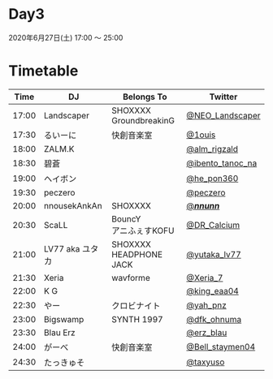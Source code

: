 # Day3
2020年6月27日(土) 17:00 ～ 25:00

# Timetable
| Time  | DJ | Belongs To | Twitter |
| --- | --- | --- | --- |
| 17:00 | Landscaper | SHOXXXX </br> GroundbreakinG  | [@NEO_Landscaper](https://twitter.com/NEO_Landscaper) |
| 17:30 | るいーに | 快創音楽室 | [@1ouis](https://twitter.com/1ouis) |
| 18:00 | ZALM.K |  | [@alm_rigzald](https://twitter.com/alm_rigzald) |
| 18:30 | 碧蒼 | | [@ibento_tanoc_na](https://twitter.com/ibento_tanoc_na) |
| 19:00 | ヘイボン |  | [@he_pon360](https://twitter.com/he_pon360)  |
| 19:30 | peczero |  | [@peczero](https://twitter.com/peczero) |
| 20:00 | nnousekAnkAn | SHOXXXX | [@___nnunn___](https://twitter.com/___nnunn___) |
| 20:30 | ScaLL | BouncY </br> アニふぇすKOFU | [@DR_Calcium](https://twitter.com/DR_Calcium) |
| 21:00 | LV77 aka ユタカ | SHOXXXX </br> HEADPHONE JACK | [@yutaka_lv77](https://twitter.com/yutaka_lv77) |
| 21:30 | Xeria | wavforme | [@Xeria_7](https://twitter.com/Xeria_7) |
| 22:00 | K G | | [@king_eaa04](https://twitter.com/king_eaa04) |
| 22:30 | やー | クロビナイト | [@yah_pnz](https://twitter.com/yah_pnz) |
| 23:00 | Bigswamp | SYNTH 1997　| [@dfk_ohnuma](https://twitter.com/dfk_ohnuma) |
| 23:30 | Blau Erz | | [@erz_blau](https://twitter.com/erz_blau) |
| 24:00 | がーべ | 快創音楽室 | [@Bell_staymen04](https://twitter.com/Bell_staymen04) |
| 24:30 | たっきゅそ | | [@taxyuso](https://twitter.com/taxyuso) |
